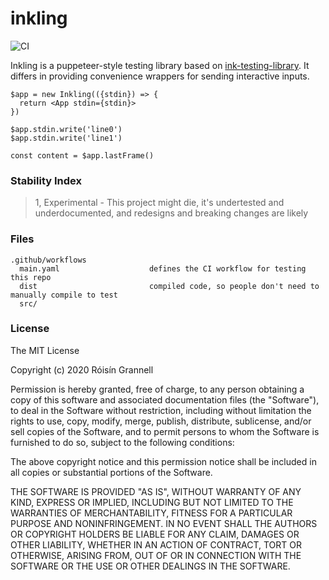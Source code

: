 
# inkling

![CI](https://github.com/rgrannell1/inkling/workflows/CI/badge.svg)

Inkling is a puppeteer-style testing library based on [ink-testing-library](https://github.com/vadimdemedes/ink-testing-library). It differs in providing
convenience wrappers for sending interactive inputs.

```tsx
$app = new Inkling(({stdin}) => {
  return <App stdin={stdin}>
})

$app.stdin.write('line0')
$app.stdin.write('line1')

const content = $app.lastFrame()
```

### Stability Index

> 1, Experimental - This project might die, it's undertested and underdocumented, and redesigns and breaking changes are likely

### Files

```
.github/workflows
  main.yaml                    defines the CI workflow for testing this repo
  dist                         compiled code, so people don't need to manually compile to test
  src/
```

### License

The MIT License

Copyright (c) 2020 Róisín Grannell

Permission is hereby granted, free of charge, to any person obtaining a copy of this software and associated documentation files (the "Software"), to deal in the Software without restriction, including without limitation the rights to use, copy, modify, merge, publish, distribute, sublicense, and/or sell copies of the Software, and to permit persons to whom the Software is furnished to do so, subject to the following conditions:

The above copyright notice and this permission notice shall be included in all copies or substantial portions of the Software.

THE SOFTWARE IS PROVIDED "AS IS", WITHOUT WARRANTY OF ANY KIND, EXPRESS OR IMPLIED, INCLUDING BUT NOT LIMITED TO THE WARRANTIES OF MERCHANTABILITY, FITNESS FOR A PARTICULAR PURPOSE AND NONINFRINGEMENT. IN NO EVENT SHALL THE AUTHORS OR COPYRIGHT HOLDERS BE LIABLE FOR ANY CLAIM, DAMAGES OR OTHER LIABILITY, WHETHER IN AN ACTION OF CONTRACT, TORT OR OTHERWISE, ARISING FROM, OUT OF OR IN CONNECTION WITH THE SOFTWARE OR THE USE OR OTHER DEALINGS IN THE SOFTWARE.
